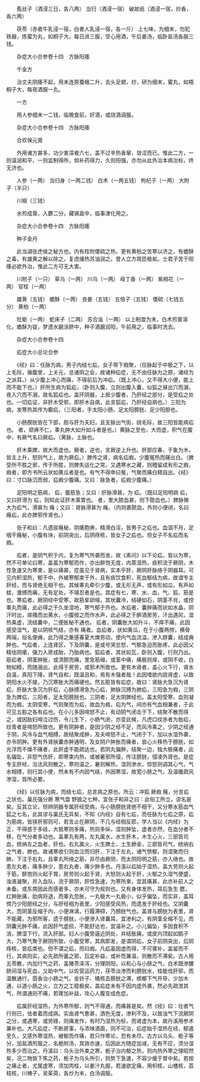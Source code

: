 <!-- { "loadSidebar": true } -->
　　菟丝子（酒浸三日，各八两） 当归（酒浸一宿） 破故纸（酒浸一宿，炒香，各六两）

　　茯苓（赤者牛乳浸一宿，白者人乳浸一宿，各一斤） 上七味，为细末，勿犯铁器，炼蜜为丸，如桐子大，每日进三服，空心用酒，午后姜汤，临卧盐汤各服三钱。

　　杂症大小合参卷十四　方脉阳痿

　　千金方

　　治丈夫阴痿不起，用未连原蚕蛾二升，去头足翅，炒，研为细末，蜜丸，如梧桐子大，每夜酒服一丸。

　　一方

　　用人参细末一二钱，临晚食前，好酒，或烧酒调服。

　　杂症大小合参卷十四　方脉阳痿

　　合欢保元膏

　　外用诸方甚多，功少害深者六七，盖不过辛热香窜，敛涩而已。惟此二方，一则温润和平，一则监制得所，倘补药得力，久则阳强，亦勿从此外治本病治标，终无济也。

　　人参（一两） 当归身（一两二钱） 白术（一两五钱） 枸杞子（一两） 大附子（半只）

　　川椒（三钱）

　　水煎成膏，入麝二分，藏锡盒中，临事津化用之。

　　杂症大小合参卷十四　方脉阳痿

　　种子金丹

　　此当湖张虎侯之秘方也。内有桂附倭硫之热，更有黄柏之苦寒以济之，有蟾酥之毒，有雄黄之解以除之，复虑燥热苏油润之。昔人立方周匝极矣。士君子苦于阳痿必欲外治，惟此二方可无大害。

　　川附子（一只） 草乌（一两） 川乌（一两） 母丁香（一两） 紫梢花（一两） 官桂（一两）

　　雄黄（五钱） 蟾酥（一两） 良姜（五钱） 五倍子（五钱） 倭硫（七钱五分） 黄柏（一两）

　　牡蛎（一两） 蛇床子（二两） 苏合油（一两） 以上制度为末，白术煎膏溶化，蟾酥为锭，梦遗水磨涂脐中，种子酒磨润阳，午前用之，临事时洗去。

　　杂症大小合参卷十四

　　疝症大小总论合参

　　《经》曰：任脉为病，男子内结七疝，女子带下瘕聚，（任脉起于中极之下，以上毛际，循腹里，上关元，总诸阴之会，故诸种疝症，无不由任脉为之原，诸经为之派耳。）从少腹上冲心而痛，不得前后为冲疝。（既上冲心，又不得大小便，能上而不能下也。）肝所生病为狐疝，（卧则入腹，立则出腹入囊，似狐之昼出穴而溺，夜入穴而不溺，故名狐疝也。盖环阴器，上抵少腹者，乃肝经之部分，是受疝之处也。一切疝证，非肝木受邪，即肝木自病，此言狐疝，乃肝经自病也。）三阳为病，发寒热其传为癫疝，（三阳者，手太阳小肠、足太阳膀胱、足少阳胆也。

　　小肠膀胱皆在下部，胆与肝为夫妇，且支脉出气街，绕毛际，故三阳皆能病疝也。 者，顽痹不仁，睾丸肿大如升如斗者是也。）黄脉之至也，大而虚，积气在腹中，有厥气名曰厥疝。（黄脉，土脉也。

　　肝木乘脾，故大而虚也。厥者，逆也，言厥逆上升也。肝部应春，于象为木，皆主上升，怒则气上，故为厥疝。）脾传之肾，病名疝瘕，少腹冤热而痛出白。（脾受所不胜之邪，传于所胜，则脾失运化之常。又遇寒水之藏，则稽留成有形之瘕，瘕者，即方书所云状如黄瓜者是也。有气不得申曰冤，气聚而痛白精自出。《经》曰：寸口脉沉而弱，疝瘕少腹痛。又曰：脉急者，疝瘕少腹痛。）

　　足阳明之筋病， 疝，腹筋急；又曰：肝脉滑甚，为 疝。（既曰足阳明病 疝，又曰肝滑为 疝，则知此证肝木乘胃也。 者，里大脓血甚，则下脓血也。）脾脉微大为疝气，滑甚为 癃；又曰：肾脉滑甚为 癃。（内则裹脓血，外则小便闭，名曰 癃疝，此亦脾邪传肾也。）

　　张子和曰：凡遗尿癃秘，阴痿胞痹，精滑白淫，皆男子之疝也。血涸不月，足咽干癃秘，小腹有块，前阴突出，后阴痔核，皆女子之疝也。但女子不名疝而名瘕。

　　疝者，是阴气积于内，复为寒气所袭而发，故《素问》以下论疝，皆以为寒，然不可单论曰寒，盖虽为寒郁而作，亦出醉饱无度，内蒸湿热，痰积流于厥阴，木性急速又为寒束，是以痛甚，症虽见于肾病，实本乎肝，厥阴肝脉络于阴器耳。可见内积湿热，郁于中，外被寒郁束于外，且有痰饮食积，死血郁结为病，故谓专主肝经，而与肾绝无相干也。其候睾丸牵引少腹，或无形无声，或有形如瓜，有声如蛙，激搏而痛，无有定处，不堪忍者是也。其症有七，寒、水、血，气、狐、筋是也。寒疝者，厥阴经中受寒，故筋挛卵缩，其状囊冷，结硬如石，阴茎不肖，或控睾丸而痛，此必得之于久坐湿地，寒气郁于外也。水疝者，囊肿痛而状如水晶，阴汗时出，痒搔而出黄水，小腹按之而作水声，此必得之于醉酒房劳，汗出遇风，湿热乘虚，流结囊中，二便胀秘不通也。 疝者，阴囊胀大如升斗，不痒不痛，此因感受湿气，是以阴核气结，亦有 痛者。血疝者，状如黄瓜，在于小腹两傍，横骨两端，俗名便痈，此乃得之重感春夏大燠劳动，使内气血流溢，渗入脬囊，结成痈肿也。气疝者，上连肾区，下及阴囊，是或号哭忿怒，气郁急迫而胀疼，此必因父精怯阴痿，强力入房成胎，乃胎病也。狐疝者，其状如瓦，卧则入腹，行则乃出。筋疝者，阴茎肿胀，或溃脓而痛，里急筋缩，或茎中痛，痛极则痒，或阴不收，白物如精，而随溺出，此得于房劳，或邪术所致也。更有木肾者，盖心火下行，肾水自温，真阳下降，肾气自和，既温且和，焉有木强者哉！此因嗜欲内戕肾虚，以致阴阳水火不接，乃沉寒胀大而痛硬也。然五脏皆有疝症，故曰：肾脉大急沉为肾疝，肝脉大急沉为肝疝，心脉搏滑急为心疝，肺脉沉搏为肺疝，三阳急为瘕，三阴急为脾疝，三阳者，足太阳膀胱也。三阴者，足太阴脾经也。盖太阳受寒，血则凝而为瘕，太阴受寒，气则聚而为疝，故血为瘕，疝为气，间亦有气血相兼者，于此可见五脏之各有疝也。在小儿多因啼怒不止，有动阴气闭击于下，结聚不散而得之，或因胎妇啼泣过伤，令儿生下，小肠气闭，亦变此候，凡虎口纹赤者为胎疝，纹青者是啼怒所致也。更有阴肿者，是因少阴之经不足，而风冷乘之，少阴之经通于阴，风冷与血气相搏，故结聚成肿，及夫啼怒不止，气闭于下，加以水湿外袭，亦令阴肿。更有外肾肤囊赤肿通明，及女阴户肿胀而痛者，皆心火移热于膀胱，如光浮而不燥不痛者，此肝虚不能疏达也。若阴丸偏肿，结聚一边，独大极痛者，此名偏坠，非怒气伤肝，即寒束内热，或被暑邪所侵，传注膀胱，侵凌外肾也。是症专主肝经，治法风则散之，寒则温之，暑则解热，湿则渗水，惊怒则调其心气，气水相搏，则行其小便，然未有不内因气结，外因寒湿，故宽小肠之气，及温暖疏风渗湿，皆所必要。

　　《经》以任脉为病，而结七疝，总言病之原也。所云：冲狐 厥瘕 癃，分言疝之状也。巢氏强分厥 寒气盘 野狼之七种，宜张子和非之曰：此俗工所立，谬名是矣。反其立论，但辨阴器专属肝经受病，与小肠膀胱肾绝不相干，又分寒水筋血气狐之七名，此其谬与巢氏无异矣，不知《内经》自有七疝，而任脉为七疝之原，疝为筋病，皆挟肝邪则可，若言止在厥阴，不几与经相反耶，学人当以《内经》为正，不得惑于多歧，大抵寒则多痛，热则多纵，湿则肿坠，虚者亦然，在血分者不移，在气分者多动也。盖睾丸有两，左丸属水，水生肝木，木生心火，三部皆司血，统纳左之血者，肝也。右丸属火，火生脾土，土生肺金，三部皆司气，统纳右之气者，肺也。故诸寒收引则血泣而归肝，下注于左丸，诸气愤郁，则湿聚而归肺，下注于右丸，且睾丸所络之筋，非尽由厥阴，而太阴阳明之筋，亦入络也。故患左丸者，痛多肿少，患右丸者，痛少肿多也。丹溪以疝始于湿热，盖大劳则火起于筋，醉饱则火起于胃，房劳则火起于肾，大怒则火起于肝，火郁之久湿气便盛，浊液凝聚，并入血队，流于厥阴，肝性急速，为寒所束，宜其痛甚，此亦补前人之未备。或东南因此而感者多，亦未可守为规则也。又有身体发热，耳后急生 腮，红肿胀痛，肋病将退，而睾丸忽胀，一丸极大一丸极小，似乎偏坠，而实非，盖耳傍乃少阳胆经之分，与肝经相为表里，少阳感受风热，而遗发于肝经也。又阴囊大，而阴茎反缩于内，小便淋漓，行履滞碍，乃膀胱气也。盖肾与膀胱为表里，肾不能藏，为邪所客，遗于膀胱，小便渗入肾囊耳，宜渗利之。有阴茎全缩不见，而阴囊光肿不痛，此因肝气虚损，不能舒达也，宜温补之。小儿偏坠，多因食积不消，脾湿下行，流入肝部。妇人小腹旁逼近阴处，并结胀痛，或皮内顶起如鹅子大，乃寒气聚于厥阴所致，小腹受寒，其病即发，是谓阴疝，女子前阴突出，后阴痔核，皆疝类也。但不谓之疝，而曰瘕。凡疝虽因虚而得，不可骤补，盖留而不行，其病则实，必先疏所蓄之邪，后定补益，或补而兼温，则散而不滞矣。古人用五苓散，内加行气之药，盖猪苓泽泻，分理阴阳，以和心与小肠之气，白术既渗腰脐间湿与死血，又助中气，以佐营运药力，茯苓淡渗而利膀胱水，桂能伐肝邪，而温散通行，茴香治小肠之气，金铃子、橘核去膀胱之滞，槟榔下气开导，少加木通，以道小肠之火，立方之工稳极矣。盖疝症未有不因内虚外袭，然必先疏泄其气，所谓通则不痛，若骤加补益，攻心人腹变成危症。

　　疝属肝经湿热，为外寒所郁，则气不得通，而痛甚是矣。然《经》曰：壮者气行则已，怯者着而成病。实由肾气惫甚，酒色无度，渗利不及，以致浊气下流厥阴之分，或遇寒，或劳碌，则痛发作，有时乃湿热为标，而肾虚为本，故丹溪用参术兼补也。大凡疝症，不断房事，与浓味酒面，则不可治，疝症始于湿热在经，郁遏至久，又感外寒湿热，被郁而作痛，若只作寒论，恐有未尽。古方以乌头、栀子等分，加盐酒煎服之，名栀附汤，其效亦速，后因此方随症加减，无有不应，须分湿热多少而治之。丹溪曰：乌头治外束之寒，栀子治内郁之热，则内热外寒之理昭然矣，况二物皆下焦之药，栀子为乌头所引，则势下急速，不容少缓于胃中矣。若按之痛止者，尤属虚寒，须加肉桂，以姜汁丸服，若速欲定痛，用枳核，山楂核，荔枝核，川楝子，吴茱萸，各炒为末，白汤调服。

